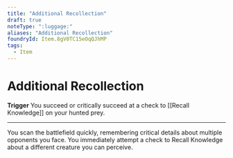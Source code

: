 ```yaml
---
title: "Additional Recollection"
draft: true
noteType: ":luggage:"
aliases: "Additional Recollection"
foundryId: Item.8gV0TC15eOqQJhMP
tags:
  - Item
---
```


# Additional Recollection

**Trigger** You succeed or critically succeed at a check to [[Recall Knowledge]] on your hunted prey.

* * *

You scan the battlefield quickly, remembering critical details about multiple opponents you face. You immediately attempt a check to Recall Knowledge about a different creature you can perceive.
